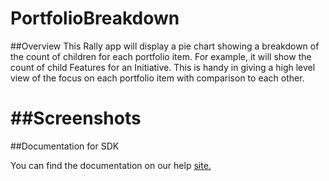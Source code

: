 PortfolioBreakdown
=========================
##Overview
This Rally app will display a pie chart showing a breakdown of the count of children for each portfolio item. For example, it will show the count of child Features for an Initiative. This is handy in giving a high level view of the focus on each portfolio item with comparison to each other. 

##Screenshots
=======

##Documentation for SDK

You can find the documentation on our help [site.](https://help.rallydev.com/apps/2.0/doc/)

